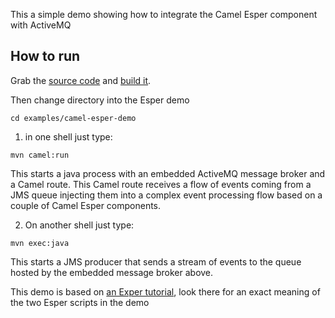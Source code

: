 This a simple demo showing how to integrate the Camel Esper component with ActiveMQ

## How to run ##

Grab the [source code](http://code.google.com/p/camel-extra/source/checkout) and [build it](Building.md).

Then change directory into the Esper demo

```
cd examples/camel-esper-demo
```

1) in one shell just type:

```
mvn camel:run
```

This starts a java process with an embedded ActiveMQ message broker and a Camel route.
This Camel route receives a flow of events coming from a JMS queue injecting them into a complex event processing flow  based on a couple of Camel Esper components.

2) On another shell just type:

```
mvn exec:java
```

This starts a JMS producer that sends a stream of events to the queue hosted by the embedded message broker above.

This demo is based on [an Exper tutorial](http://esper.codehaus.org/tutorials/tutorial/feedmonitor_casestudy.html),  look there for an exact meaning of the two Esper scripts in the demo
